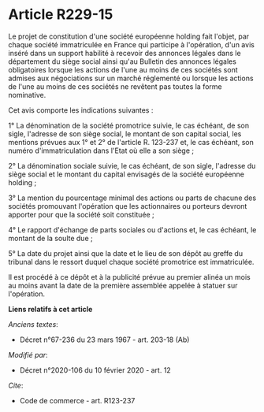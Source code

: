 # Article R229-15

Le projet de constitution d'une société européenne holding fait l'objet, par chaque société immatriculée en France qui
participe à l'opération, d'un avis inséré dans un support habilité à recevoir des annonces légales dans le département du
siège social ainsi qu'au Bulletin des annonces légales obligatoires lorsque les actions de l'une au moins de ces sociétés
sont admises aux négociations sur un marché réglementé ou lorsque les actions de l'une au moins de ces sociétés ne revêtent
pas toutes la forme nominative.

Cet avis comporte les indications suivantes :

1° La dénomination de la société promotrice suivie, le cas échéant, de son sigle, l'adresse de son siège social, le montant
de son capital social, les mentions prévues aux 1° et 2° de l'article R. 123-237 et, le cas échéant, son numéro
d'immatriculation dans l'Etat où elle a son siège ;

2° La dénomination sociale suivie, le cas échéant, de son sigle, l'adresse du siège social et le montant du capital envisagés
de la société européenne holding ;

3° La mention du pourcentage minimal des actions ou parts de chacune des sociétés promouvant l'opération que les actionnaires
ou porteurs devront apporter pour que la société soit constituée ;

4° Le rapport d'échange de parts sociales ou d'actions et, le cas échéant, le montant de la soulte due ;

5° La date du projet ainsi que la date et le lieu de son dépôt au greffe du tribunal dans le ressort duquel chaque société
promotrice est immatriculée.

Il est procédé à ce dépôt et à la publicité prévue au premier alinéa un mois au moins avant la date de la première assemblée
appelée à statuer sur l'opération.

**Liens relatifs à cet article**

_Anciens textes_:

  - Décret n°67-236 du 23 mars 1967 - art. 203-18 (Ab)

_Modifié par_:

  - Décret n°2020-106 du 10 février 2020 - art. 12

_Cite_:

  - Code de commerce - art. R123-237
